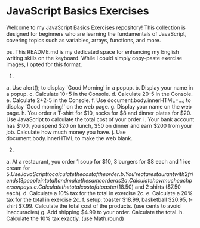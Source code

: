 # JavaScript Basics Exercises

Welcome to my JavaScript Basics Exercises repository! This collection is designed for beginners who are learning the fundamentals of JavaScript, covering topics such as variables, arrays, functions, and more.

ps. This README.md is my dedicated space for enhancing my English writing skills on the keyboard. While I could simply copy-paste exercise images, I opted for this format.


1.
  a. Use alert(); to display 'Good Morning! in a popup.
  b. Display your name in a popup.
  c. Calculate 10+5 in the Console.
  d. Calculate 20-5 in the Console.
  e. Calculate 2+2-5 in the Console.
  f. Use document.body.innerHTML=...; to display 'Good morning!' on the web page.
  g. Display your name on the web page.
  h. You order a T-shirt for $10, socks for $8 and dinner plates for $20. Use JavaScript to calculate the total cost of your order.
  i. Your bank account has $100, you spend $20 on lunch, $50 on dinner and earn $200 from your job. Calculate how much money you have.
  j. Use document.body.innerHTML to make the web blank.

2.
  a. At a restaurant, you order 1 soup for $10, 3 burgers for $8 each and 1 ice cream for $5. Use JavaScript to calculate the cost of the order.
  b. You're at a restaurant with 2 friends(3 people in total) and make the same order as 2a. Calculate how much each person pays.
  c. Calculate the total cost of a toaster ($18.50) and 2 shirts ($7.50 each).
  d. Calculate a 10% tax for the total in exercise 2c.
  e. Calculate a 20% tax for the total in exercise 2c.
  f. setup: toaster $18.99, basketball $20.95, t-shirt $7.99. Calculate the total cost of the products. (use cents to avoid inaccuracies)
  g. Add shipping $4.99 to your order. Calculate the total.
  h. Calculate the 10% tax exactly. (use Math.round)
